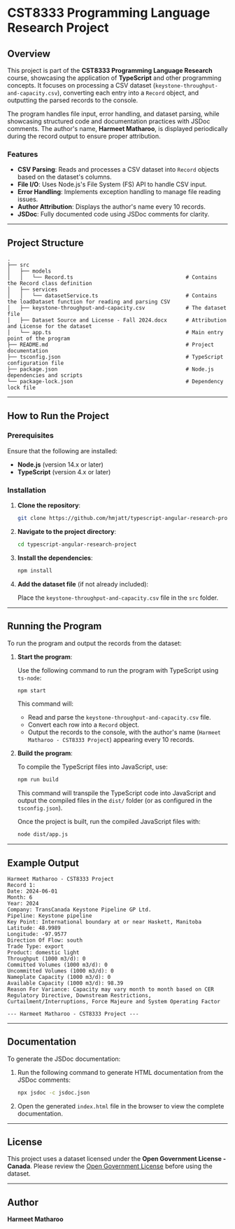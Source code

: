 # CST8333 Programming Language Research Project

## Overview

This project is part of the **CST8333 Programming Language Research** course, showcasing the application of **TypeScript** and other programming concepts. It focuses on processing a CSV dataset (`keystone-throughput-and-capacity.csv`), converting each entry into a `Record` object, and outputting the parsed records to the console.

The program handles file input, error handling, and dataset parsing, while showcasing structured code and documentation practices with JSDoc comments. The author's name, **Harmeet Matharoo**, is displayed periodically during the record output to ensure proper attribution.

### Features

- **CSV Parsing**: Reads and processes a CSV dataset into `Record` objects based on the dataset's columns.
- **File I/O**: Uses Node.js's File System (FS) API to handle CSV input.
- **Error Handling**: Implements exception handling to manage file reading issues.
- **Author Attribution**: Displays the author's name every 10 records.
- **JSDoc**: Fully documented code using JSDoc comments for clarity.

---

## Project Structure

```plaintext
.
├── src
│   ├── models
│   │   └── Record.ts                                    # Contains the Record class definition
│   ├── services         
│   │   └── datasetService.ts                            # Contains the loadDataset function for reading and parsing CSV
│   ├── keystone-throughput-and-capacity.csv             # The dataset file
│   ├── Dataset Source and License - Fall 2024.docx      # Attribution and License for the dataset
│   └── app.ts                                           # Main entry point of the program
├── README.md                                            # Project documentation
├── tsconfig.json                                        # TypeScript configuration file
├── package.json                                         # Node.js dependencies and scripts
└── package-lock.json                                    # Dependency lock file
```

---

## How to Run the Project

### Prerequisites

Ensure that the following are installed:

- **Node.js** (version 14.x or later)
- **TypeScript** (version 4.x or later)

### Installation

1. **Clone the repository**:

   ```bash
   git clone https://github.com/hmjatt/typescript-angular-research-project.git
   ```

2. **Navigate to the project directory**:

   ```bash
   cd typescript-angular-research-project
   ```

3. **Install the dependencies**:

   ```bash
   npm install
   ```

4. **Add the dataset file** (if not already included):

   Place the `keystone-throughput-and-capacity.csv` file in the `src` folder.

---

## Running the Program

To run the program and output the records from the dataset:

1. **Start the program**:

   Use the following command to run the program with TypeScript using `ts-node`:

   ```bash
   npm start
   ```

   This command will:
   - Read and parse the `keystone-throughput-and-capacity.csv` file.
   - Convert each row into a `Record` object.
   - Output the records to the console, with the author's name (`Harmeet Matharoo - CST8333 Project`) appearing every 10 records.

2. **Build the program**:

   To compile the TypeScript files into JavaScript, use:

   ```bash
   npm run build
   ```

   This command will transpile the TypeScript code into JavaScript and output the compiled files in the `dist/` folder (or as configured in the `tsconfig.json`).

   Once the project is built, run the compiled JavaScript files with:

   ```bash
   node dist/app.js
   ```

---

## Example Output

```plaintext
Harmeet Matharoo - CST8333 Project
Record 1:
Date: 2024-06-01
Month: 6
Year: 2024
Company: TransCanada Keystone Pipeline GP Ltd.
Pipeline: Keystone pipeline
Key Point: International boundary at or near Haskett, Manitoba
Latitude: 48.9989
Longitude: -97.9577
Direction Of Flow: south
Trade Type: export
Product: domestic light
Throughput (1000 m3/d): 0
Committed Volumes (1000 m3/d): 0
Uncommitted Volumes (1000 m3/d): 0
Nameplate Capacity (1000 m3/d): 0
Available Capacity (1000 m3/d): 98.39
Reason For Variance: Capacity may vary month to month based on CER Regulatory Directive, Downstream Restrictions, Curtailment/Interruptions, Force Majeure and System Operating Factor

--- Harmeet Matharoo - CST8333 Project ---
```

---

## Documentation

To generate the JSDoc documentation:

1. Run the following command to generate HTML documentation from the JSDoc comments:

   ```bash
   npx jsdoc -c jsdoc.json
   ```

2. Open the generated `index.html` file in the browser to view the complete documentation.

---

## License

This project uses a dataset licensed under the **Open Government License - Canada**. Please review the [Open Government License](https://open.canada.ca/en/open-government-licence-canada) before using the dataset.

---

## Author

**Harmeet Matharoo**
